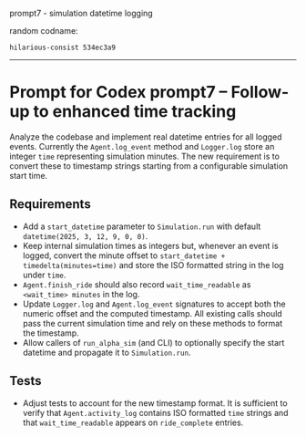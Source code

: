 prompt7 - simulation datetime logging

random codname:

```copy
hilarious-consist 534ec3a9
```

***

# Prompt for Codex prompt7 – Follow-up to enhanced time tracking

Analyze the codebase and implement real datetime entries for all logged events. Currently the `Agent.log_event` method and `Logger.log` store an integer `time` representing simulation minutes. The new requirement is to convert these to timestamp strings starting from a configurable simulation start time.

## Requirements
- Add a `start_datetime` parameter to `Simulation.run` with default `datetime(2025, 3, 12, 9, 0, 0)`.
- Keep internal simulation times as integers but, whenever an event is logged, convert the minute offset to `start_datetime + timedelta(minutes=time)` and store the ISO formatted string in the log under `time`.
- `Agent.finish_ride` should also record `wait_time_readable` as `<wait_time> minutes` in the log.
- Update `Logger.log` and `Agent.log_event` signatures to accept both the numeric offset and the computed timestamp. All existing calls should pass the current simulation time and rely on these methods to format the timestamp.
- Allow callers of `run_alpha_sim` (and CLI) to optionally specify the start datetime and propagate it to `Simulation.run`.

## Tests
- Adjust tests to account for the new timestamp format. It is sufficient to verify that `Agent.activity_log` contains ISO formatted `time` strings and that `wait_time_readable` appears on `ride_complete` entries.

